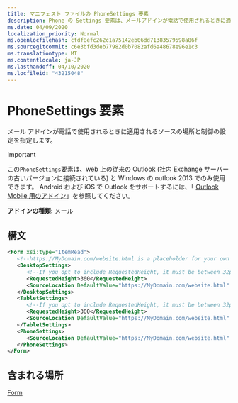 ```yaml
---
title: マニフェスト ファイルの PhoneSettings 要素
description: Phone の Settings 要素は、メールアドインが電話で使用されるときに適用されるソースの場所と制御の設定を指定します。
ms.date: 04/09/2020
localization_priority: Normal
ms.openlocfilehash: cfdf8efc262c1a75142eb06dd71383579598a86f
ms.sourcegitcommit: c6e3bfd3deb77982d0b7082afd6a48678e96e1c3
ms.translationtype: MT
ms.contentlocale: ja-JP
ms.lasthandoff: 04/10/2020
ms.locfileid: "43215048"
---
```

# <a name="phonesettings-element"></a>PhoneSettings 要素

メール アドインが電話で使用されるときに適用されるソースの場所と制御の設定を指定します。

> [!IMPORTANT]
> この`PhoneSettings`要素は、web 上の従来の Outlook (社内 Exchange サーバーの古いバージョンに接続されている) と Windows の outlook 2013 でのみ使用できます。 Android および iOS で Outlook をサポートするには、「 [Outlook Mobile 用のアドイン](../../outlook/outlook-mobile-addins.md)」を参照してください。

**アドインの種類:** メール

## <a name="syntax"></a>構文

```XML
<Form xsi:type="ItemRead">
   <!--https://MyDomain.com/website.html is a placeholder for your own add-in website.-->
   <DesktopSettings>
      <!--If you opt to include RequestedHeight, it must be between 32px to 450px, inclusive.-->
      <RequestedHeight>360</RequestedHeight>
      <SourceLocation DefaultValue="https://MyDomain.com/website.html" />
   </DesktopSettings>
   <TabletSettings>
      <!--If you opt to include RequestedHeight, it must be between 32px to 450px, inclusive.-->
      <RequestedHeight>360</RequestedHeight>
      <SourceLocation DefaultValue="https://MyDomain.com/website.html" />
   </TabletSettings>
   <PhoneSettings>
      <SourceLocation DefaultValue="https://MyDomain.com/website.html" />
   </PhoneSettings>
</Form>
```

## <a name="contained-in"></a>含まれる場所

[Form](form.md)

